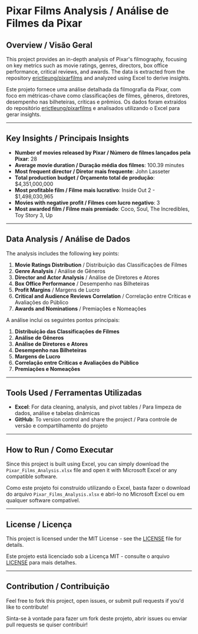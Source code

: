 # Pixar Films Analysis / Análise de Filmes da Pixar

## Overview / Visão Geral
This project provides an in-depth analysis of Pixar's filmography, focusing on key metrics such as movie ratings, genres, directors, box office performance, critical reviews, and awards. The data is extracted from the repository [erictleung/pixarfilms](https://github.com/erictleung/pixarfilms) and analyzed using Excel to derive insights.

Este projeto fornece uma análise detalhada da filmografia da Pixar, com foco em métricas-chave como classificações de filmes, gêneros, diretores, desempenho nas bilheteiras, críticas e prêmios. Os dados foram extraídos do repositório [erictleung/pixarfilms](https://github.com/erictleung/pixarfilms) e analisados utilizando o Excel para gerar insights.

---

## Key Insights / Principais Insights
- **Number of movies released by Pixar / Número de filmes lançados pela Pixar**: 28
- **Average movie duration / Duração média dos filmes**: 100.39 minutes
- **Most frequent director / Diretor mais frequente**: John Lasseter
- **Total production budget / Orçamento total de produção**: $4,351,000,000
- **Most profitable film / Filme mais lucrativo**: Inside Out 2 - $1,498,030,965
- **Movies with negative profit / Filmes com lucro negativo**: 3
- **Most awarded film / Filme mais premiado**: Coco, Soul, The Incredibles, Toy Story 3, Up

---

## Data Analysis / Análise de Dados
The analysis includes the following key points:
1. **Movie Ratings Distribution** / Distribuição das Classificações de Filmes
2. **Genre Analysis** / Análise de Gêneros
3. **Director and Actor Analysis** / Análise de Diretores e Atores
4. **Box Office Performance** / Desempenho nas Bilheteiras
5. **Profit Margins** / Margens de Lucro
6. **Critical and Audience Reviews Correlation** / Correlação entre Críticas e Avaliações do Público
7. **Awards and Nominations** / Premiações e Nomeações

A análise inclui os seguintes pontos principais:
1. **Distribuição das Classificações de Filmes**
2. **Análise de Gêneros**
3. **Análise de Diretores e Atores**
4. **Desempenho nas Bilheteiras**
5. **Margens de Lucro**
6. **Correlação entre Críticas e Avaliações do Público**
7. **Premiações e Nomeações**

---

## Tools Used / Ferramentas Utilizadas
- **Excel**: For data cleaning, analysis, and pivot tables / Para limpeza de dados, análise e tabelas dinâmicas
- **GitHub**: To version control and share the project / Para controle de versão e compartilhamento do projeto

---

## How to Run / Como Executar
Since this project is built using Excel, you can simply download the `Pixar_Films_Analysis.xlsx` file and open it with Microsoft Excel or any compatible software.

Como este projeto foi construído utilizando o Excel, basta fazer o download do arquivo `Pixar_Films_Analysis.xlsx` e abri-lo no Microsoft Excel ou em qualquer software compatível.

---

## License / Licença
This project is licensed under the MIT License - see the [LICENSE](LICENSE) file for details.

Este projeto está licenciado sob a Licença MIT - consulte o arquivo [LICENSE](LICENSE) para mais detalhes.

---

## Contribution / Contribuição
Feel free to fork this project, open issues, or submit pull requests if you'd like to contribute!

Sinta-se à vontade para fazer um fork deste projeto, abrir issues ou enviar pull requests se quiser contribuir!
